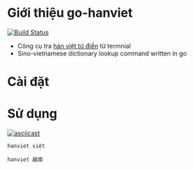 # Giới thiệu go-hanviet
[![Build Status](https://travis-ci.org/hungneox/go-hanviet.svg?branch=master)](https://travis-ci.org/hungneox/go-hanviet)

- Công cụ tra [hán việt từ điển](http://vietnamtudien.org/hanviet/) từ termnial
- Sino-vietnamese dictionary lookup command written in go

# Cài đặt


# Sử dụng

[![asciicast](https://asciinema.org/a/yozSAR7X8fBYsHzX962kI4z2H.png)](https://asciinema.org/a/yozSAR7X8fBYsHzX962kI4z2H)

```
hanviet việt
```

```
hanviet 越南
```
